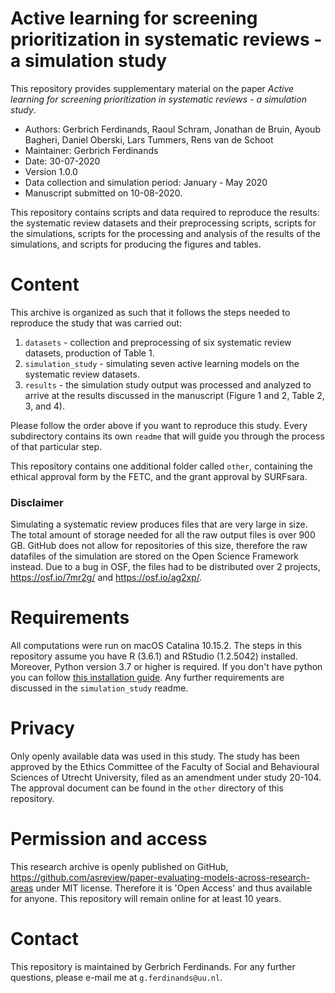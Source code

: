 # Active learning for screening prioritization in systematic reviews - a simulation study
This repository provides supplementary material on the paper _Active learning for screening prioritization in systematic reviews - a simulation study_.

- Authors: Gerbrich Ferdinands, Raoul Schram, Jonathan de Bruin, Ayoub Bagheri, Daniel Oberski, Lars Tummers, Rens van de Schoot
- Maintainer: Gerbrich Ferdinands
- Date: 30-07-2020
- Version 1.0.0
- Data collection and simulation period: January - May 2020
- Manuscript submitted on 10-08-2020.

This repository contains scripts and data required to reproduce the results: the systematic review datasets and their preprocessing scripts, scripts for the simulations, scripts for the processing and analysis of the results of the simulations, and scripts for producing the figures and tables.

# Content
This archive is organized as such that it follows the steps needed to reproduce the study that was carried out:

1. `datasets` -  collection and preprocessing of six systematic review datasets, production of Table 1.
2. `simulation_study` - simulating seven active learning models on the systematic review datasets.
3. `results` - the simulation study output was processed and analyzed to arrive at the results discussed in the manuscript (Figure 1 and 2, Table 2, 3, and 4).

Please follow the order above if you want to reproduce this study. Every subdirectory contains its own `readme` that will guide you through the process of that particular step.

This repository contains one additional folder called `other`, containing the ethical approval form by the FETC, and the grant approval by SURFsara.

### Disclaimer
Simulating a systematic review produces files that are very large in size. The total amount of storage needed for all the raw output files is over 900 GB. GitHub does not allow for repositories of this size, therefore the raw datafiles of the simulation are stored on the Open Science Framework instead. Due to a bug in OSF, the files had to be distributed over 2 projects, https://osf.io/7mr2g/ and https://osf.io/ag2xp/.

# Requirements
All computations were run on macOS Catalina 10.15.2. The steps in this repository assume you have R (3.6.1) and RStudio (1.2.5042) installed. Moreover, Python version 3.7 or higher is required. If you don't have python you can follow [this installation guide](https://asreview.nl/#!/quick-start). Any further requirements are discussed in the `simulation_study` readme.

# Privacy
Only openly available data was used in this study. The study has been approved by the Ethics Committee of the Faculty of Social and Behavioural Sciences of Utrecht University, filed as an amendment under study 20-104. The approval document can be found in the `other` directory of this repository.

# Permission and access
This research archive is openly published on GitHub, https://github.com/asreview/paper-evaluating-models-across-research-areas under MIT license. Therefore it is 'Open Access' and thus available for anyone. This repository will remain online for at least 10 years.

# Contact
This repository is maintained by Gerbrich Ferdinands. For any further questions, please e-mail me at `g.ferdinands@uu.nl`.
